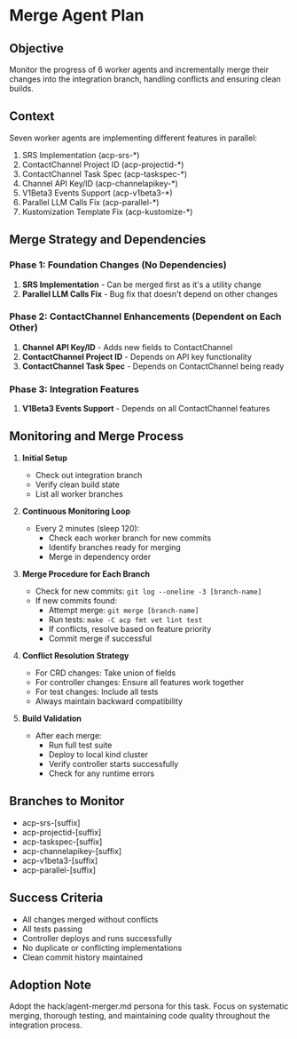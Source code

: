 # Merge Agent Plan

## Objective
Monitor the progress of 6 worker agents and incrementally merge their changes into the integration branch, handling conflicts and ensuring clean builds.

## Context
Seven worker agents are implementing different features in parallel:
1. SRS Implementation (acp-srs-*)
2. ContactChannel Project ID (acp-projectid-*)
3. ContactChannel Task Spec (acp-taskspec-*)
4. Channel API Key/ID (acp-channelapikey-*)
5. V1Beta3 Events Support (acp-v1beta3-*)
6. Parallel LLM Calls Fix (acp-parallel-*)
7. Kustomization Template Fix (acp-kustomize-*)

## Merge Strategy and Dependencies

### Phase 1: Foundation Changes (No Dependencies)
1. **SRS Implementation** - Can be merged first as it's a utility change
2. **Parallel LLM Calls Fix** - Bug fix that doesn't depend on other changes

### Phase 2: ContactChannel Enhancements (Dependent on Each Other)
1. **Channel API Key/ID** - Adds new fields to ContactChannel
2. **ContactChannel Project ID** - Depends on API key functionality
3. **ContactChannel Task Spec** - Depends on ContactChannel being ready

### Phase 3: Integration Features
1. **V1Beta3 Events Support** - Depends on all ContactChannel features

## Monitoring and Merge Process

1. **Initial Setup**
   - Check out integration branch
   - Verify clean build state
   - List all worker branches

2. **Continuous Monitoring Loop**
   - Every 2 minutes (sleep 120):
     - Check each worker branch for new commits
     - Identify branches ready for merging
     - Merge in dependency order

3. **Merge Procedure for Each Branch**
   - Check for new commits: `git log --oneline -3 [branch-name]`
   - If new commits found:
     - Attempt merge: `git merge [branch-name]`
     - Run tests: `make -C acp fmt vet lint test`
     - If conflicts, resolve based on feature priority
     - Commit merge if successful

4. **Conflict Resolution Strategy**
   - For CRD changes: Take union of fields
   - For controller changes: Ensure all features work together
   - For test changes: Include all tests
   - Always maintain backward compatibility

5. **Build Validation**
   - After each merge:
     - Run full test suite
     - Deploy to local kind cluster
     - Verify controller starts successfully
     - Check for any runtime errors

## Branches to Monitor
- acp-srs-[suffix]
- acp-projectid-[suffix]
- acp-taskspec-[suffix]  
- acp-channelapikey-[suffix]
- acp-v1beta3-[suffix]
- acp-parallel-[suffix]

## Success Criteria
- All changes merged without conflicts
- All tests passing
- Controller deploys and runs successfully
- No duplicate or conflicting implementations
- Clean commit history maintained

## Adoption Note
Adopt the hack/agent-merger.md persona for this task. Focus on systematic merging, thorough testing, and maintaining code quality throughout the integration process.